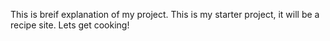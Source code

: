 This is breif explanation of my project.
This is my starter project, it will be a recipe site.
Lets get cooking!